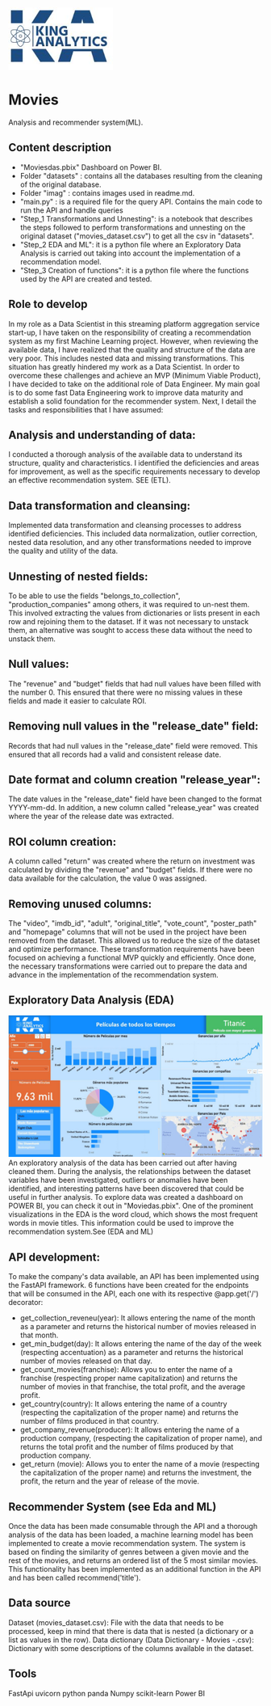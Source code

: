 ![](https://github.com/Pking31/Movies/blob/da48144328560bcbeae3764485ade057233991fa/imag/logo1.JPG)

# Movies
Analysis and recommender system(ML).
## Content description
- "Moviesdas.pbix" Dashboard on Power BI.
- Folder "datasets" : contains all the databases resulting from the cleaning of the original database.
- Folder "imag" : contains images used in readme.md.
- "main.py" : is a required file for the query API. Contains the main code to run the API and handle queries
- "Step_1 Transformations and Unnesting": is a notebook that describes the steps followed to perform transformations and unnesting on the original dataset ("movies_dataset.csv") to get all the csv in "datasets".
- "Step_2 EDA and ML": it is a python file where an Exploratory Data Analysis is carried out taking into account the implementation of a recommendation model.
- "Step_3 Creation of functions": it is a python file where the functions used by the API are created and tested.
## Role to develop
In my role as a Data Scientist in this streaming platform aggregation service start-up, I have taken on the responsibility of creating a recommendation system as my first Machine Learning project. However, when reviewing the available data, I have realized that the quality and structure of the data are very poor. This includes nested data and missing transformations. This situation has greatly hindered my work as a Data Scientist.
In order to overcome these challenges and achieve an MVP (Minimum Viable Product), I have decided to take on the additional role of Data Engineer. My main goal is to do some fast Data Engineering work to improve data maturity and establish a solid foundation for the recommender system. Next, I detail the tasks and responsibilities that I have assumed:
## Analysis and understanding of data:
I conducted a thorough analysis of the available data to understand its structure, quality and characteristics. I identified the deficiencies and areas for improvement, as well as the specific requirements necessary to develop an effective recommendation system. SEE (ETL).
## Data transformation and cleansing:
Implemented data transformation and cleansing processes to address identified deficiencies. This included data normalization, outlier correction, nested data resolution, and any other transformations needed to improve the quality and utility of the data.
## Unnesting of nested fields:
To be able to use the fields "belongs_to_collection", "production_companies" among others, it was required to un-nest them. This involved extracting the values from dictionaries or lists present in each row and rejoining them to the dataset. If it was not necessary to unstack them, an alternative was sought to access these data without the need to unstack them.
## Null values:
The "revenue" and "budget" fields that had null values have been filled with the number 0. This ensured that there were no missing values in these fields and made it easier to calculate ROI.
## Removing null values in the "release_date" field:
Records that had null values in the "release_date" field were removed. This ensured that all records had a valid and consistent release date.
## Date format and column creation "release_year":
The date values in the "release_date" field have been changed to the format YYYY-mm-dd. In addition, a new column called "release_year" was created where the year of the release date was extracted.
## ROI column creation:
A column called "return" was created where the return on investment was calculated by dividing the "revenue" and "budget" fields. If there were no data available for the calculation, the value 0 was assigned.
## Removing unused columns:
The "video", "imdb_id", "adult", "original_title", "vote_count", "poster_path" and "homepage" columns that will not be used in the project have been removed from the dataset. This allowed us to reduce the size of the dataset and optimize performance.
These transformation requirements have been focused on achieving a functional MVP quickly and efficiently. Once done, the necessary transformations were carried out to prepare the data and advance in the implementation of the recommendation system.

## Exploratory Data Analysis (EDA)
![Dashboard Power BI|100](https://github.com/Pking31/Movies/blob/aeb92ba0a72968763ff8d029119d9a6f03179251/imag/BI.JPG)
 An exploratory analysis of the data has been carried out after having cleaned them. During the analysis, the relationships between the dataset variables have been investigated, outliers or anomalies have been identified, and interesting patterns have been discovered that could be useful in further analysis. 
To explore data was created a dashboard on POWER BI, you can check it out in "Moviedas.pbix".
One of the prominent visualizations in the EDA is the word cloud, which shows the most frequent words in movie titles. This information could be used to improve the recommendation system.See (EDA and ML)

## API development:
 
To make the company's data available, an API has been implemented using the FastAPI framework. 6 functions have been created for the endpoints that will be consumed in the API, each one with its respective @app.get('/') decorator:
- get_collection_reveneu(year):
It allows entering the name of the month as a parameter and returns the historical number of movies released in that month.
- get_min_budget(day):
It allows entering the name of the day of the week (respecting accentuation) as a parameter and returns the historical number of movies released on that day.
- get_count_movies(franchise):
Allows you to enter the name of a franchise (respecting proper name capitalization) and returns the number of movies in that franchise, the total profit, and the average profit.
- get_country(country):
It allows entering the name of a country (respecting the capitalization of the proper name) and returns the number of films produced in that country.
- get_company_revenue(producer):
It allows entering the name of a production company, (respecting the capitalization of proper name), and returns the total profit and the number of films produced by that production company.
- get_return (movie):
Allows you to enter the name of a movie (respecting the capitalization of the proper name) and returns the investment, the profit, the return and the year of release of the movie.

## Recommender System (see Eda and ML)
Once the data has been made consumable through the API and a thorough analysis of the data has been loaded, a machine learning model has been implemented to create a movie recommendation system. The system is based on finding the similarity of genres between a given movie and the rest of the movies, and returns an ordered list of the 5 most similar movies. This functionality has been implemented as an additional function in the API and has been called recommend('title').

## Data source
Dataset (movies_dataset.csv): File with the data that needs to be processed, keep in mind that there is data that is nested (a dictionary or a list as values in the row). Data dictionary (Data Dictionary - Movies -.csv): Dictionary with some descriptions of the columns available in the dataset.

## Tools
FastApi
uvicorn
python
panda
Numpy
scikit-learn
Power BI





